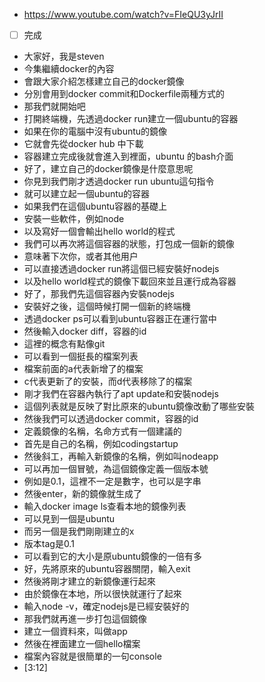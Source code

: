 - https://www.youtube.com/watch?v=FIeQU3yJrII
- [ ] 完成
- 大家好，我是steven
- 今集繼續docker的內容
- 會跟大家介紹怎樣建立自己的docker鏡像
- 分別會用到docker commit和Dockerfile兩種方式的
- 那我們就開始吧
- 打開終端機，先透過docker run建立一個ubuntu的容器
- 如果在你的電腦中沒有ubuntu的鏡像
- 它就會先從docker hub 中下載
- 容器建立完成後就會進入到裡面，ubuntu 的bash介面
- 好了，建立自己的docker鏡像是什麼意思呢
- 你見到我們剛才透過docker run ubuntu這句指令
- 就可以建立起一個ubuntu的容器
- 如果我們在這個ubuntu容器的基礎上
- 安裝一些軟件，例如node
- 以及寫好一個會輸出hello world的程式
- 我們可以再次將這個容器的狀態，打包成一個新的鏡像
- 意味著下次你，或者其他用户
- 可以直接透過docker run將這個已經安裝好nodejs
- 以及hello world程式的鏡像下載回來並且運行成為容器
- 好了，那我們先這個容器內安裝nodejs
- 安裝好之後，這個時候打開一個新的終端機
- 透過docker ps可以看到ubuntu容器正在運行當中
- 然後輸入docker diff，容器的id
- 這裡的概念有點像git
- 可以看到一個挺長的檔案列表
- 檔案前面的a代表新增了的檔案
- c代表更新了的安裝，而d代表移除了的檔案
- 剛才我們在容器內執行了apt update和安裝nodejs
- 這個列表就是反映了對比原來的ubuntu鏡像改動了哪些安裝
- 然後我們可以透過docker commit，容器的id
- 定義鏡像的名稱，名命方式有一個建議的
- 首先是自己的名稱，例如codingstartup
- 然後斜工，再輸入新鏡像的名稱，例如叫nodeapp
- 可以再加一個冒號，為這個鏡像定義一個版本號
- 例如是0.1，這裡不一定是數字，也可以是字串
- 然後enter，新的鏡像就生成了
- 輸入docker image ls查看本地的鏡像列表
- 可以見到一個是ubuntu
- 而另一個是我們剛剛建立的x
- 版本tag是0.1
- 可以看到它的大小是原ubuntu鏡像的一倍有多
- 好，先將原來的ubuntu容器關閉，輸入exit
- 然後將剛才建立的新鏡像運行起來
- 由於鏡像在本地，所以很快就運行了起來
- 輸入node -v，確定nodejs是已經安裝好的
- 那我們就再進一步打包這個鏡像
- 建立一個資料來，叫做app
- 然後在裡面建立一個hello檔案
- 檔案內容就是很簡單的一句console
- [3:12]
